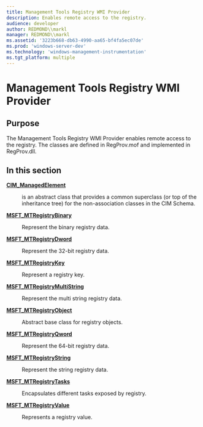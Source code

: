 ```yaml
---
title: Management Tools Registry WMI Provider
description: Enables remote access to the registry.
audience: developer
author: REDMOND\\markl
manager: REDMOND\\markl
ms.assetid: '3223b668-db63-4990-aa65-bf4fa5ec07de'
ms.prod: 'windows-server-dev'
ms.technology: 'windows-management-instrumentation'
ms.tgt_platform: multiple
---
```


# Management Tools Registry WMI Provider

## Purpose

The Management Tools Registry WMI Provider enables remote access to the registry. The classes are defined in RegProv.mof and implemented in RegProv.dll.

## In this section

<dl> <dt>

[**CIM\_ManagedElement**](cim-managedelement.md)
</dt> <dd>

is an abstract class that provides a common superclass (or top of the inheritance tree) for the non-association classes in the CIM Schema.

</dd> <dt>

[**MSFT\_MTRegistryBinary**](msft-mtregistrybinary.md)
</dt> <dd>

Represent the binary registry data.

</dd> <dt>

[**MSFT\_MTRegistryDword**](msft-mtregistrydword.md)
</dt> <dd>

Represent the 32-bit registry data.

</dd> <dt>

[**MSFT\_MTRegistryKey**](msft-mtregistrykey.md)
</dt> <dd>

Represent a registry key.

</dd> <dt>

[**MSFT\_MTRegistryMultiString**](msft-mtregistrymultistring.md)
</dt> <dd>

Represent the multi string registry data.

</dd> <dt>

[**MSFT\_MTRegistryObject**](msft-mtregistryobject.md)
</dt> <dd>

Abstract base class for registry objects.

</dd> <dt>

[**MSFT\_MTRegistryQword**](msft-mtregistryqword.md)
</dt> <dd>

Represent the 64-bit registry data.

</dd> <dt>

[**MSFT\_MTRegistryString**](msft-mtregistrystring.md)
</dt> <dd>

Represent the string registry data.

</dd> <dt>

[**MSFT\_MTRegistryTasks**](msft-mtregistrytasks.md)
</dt> <dd>

Encapsulates different tasks exposed by registry.

</dd> <dt>

[**MSFT\_MTRegistryValue**](msft-mtregistryvalue.md)
</dt> <dd>

Represents a registry value.

</dd> </dl>

 

 




